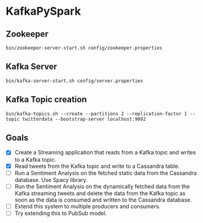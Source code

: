 # KafkaPySpark
## Zookeeper
```
bin/zookeeper-server-start.sh config/zookeeper.properties
```
## Kafka Server
```
bin/kafka-server-start.sh config/server.properties
```
## Kafka Topic creation
```
bin/kafka-topics.sh --create --partitions 2 --replication-factor 1 --topic twitterdata --bootstrap-server localhost:9092
```

## Goals

- [x] Create a Streaming application that reads from a Kafka topic and writes to a Kafka topic.
- [x] Read tweets from the Kafka topic and write to a Cassandra table.
- [ ] Run a Sentiment Analysis on the fetched static data from the Cassandra database. Use Spacy library.
- [ ] Run the Sentiment Analysis on the dynamically fetched data from the Kafka streaming tweets and delete the data from the Kafka topic as soon as the data is consumed and written to the Cassandra database.
- [ ] Extend this system to multiple producers and consumers.
- [ ] Try extending this to PubSub model.
